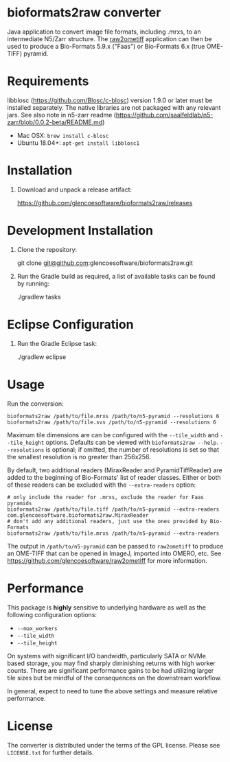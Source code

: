 bioformats2raw converter
========================

Java application to convert image file formats, including .mrxs,
to an intermediate N5/Zarr structure.
The [raw2ometiff](https://github.com/glencoesoftware/raw2ometiff)
application can then be used to produce a
Bio-Formats 5.9.x ("Faas") or Bio-Formats 6.x (true OME-TIFF) pyramid.

Requirements
============

libblosc (https://github.com/Blosc/c-blosc) version 1.9.0 or later must be installed separately.
The native libraries are not packaged with any relevant jars.  See also note in n5-zarr readme (https://github.com/saalfeldlab/n5-zarr/blob/0.0.2-beta/README.md)

 * Mac OSX: `brew install c-blosc`
 * Ubuntu 18.04+: `apt-get install libblosc1`

Installation
============

1. Download and unpack a release artifact:

    https://github.com/glencoesoftware/bioformats2raw/releases

Development Installation
========================

1. Clone the repository:

    git clone git@github.com:glencoesoftware/bioformats2raw.git

2. Run the Gradle build as required, a list of available tasks can be found by running:

    ./gradlew tasks

Eclipse Configuration
=====================

1. Run the Gradle Eclipse task:

    ./gradlew eclipse

Usage
=====

Run the conversion:

    bioformats2raw /path/to/file.mrxs /path/to/n5-pyramid --resolutions 6
    bioformats2raw /path/to/file.svs /path/to/n5-pyramid --resolutions 6

Maximum tile dimensions are can be configured with the `--tile_width` and `--tile_height` options.  Defaults can be viewed with
`bioformats2raw --help`.  `--resolutions` is optional; if omitted, the number of resolutions is set so that the smallest
resolution is no greater than 256x256.

By default, two additional readers (MiraxReader and PyramidTiffReader) are added to the beginning of Bio-Formats' list of reader classes.
Either or both of these readers can be excluded with the `--extra-readers` option:

    # only include the reader for .mrxs, exclude the reader for Faas pyramids
    bioformats2raw /path/to/file.tiff /path/to/n5-pyramid --extra-readers com.glencoesoftware.bioformats2raw.MiraxReader
    # don't add any additional readers, just use the ones provided by Bio-Formats
    bioformats2raw /path/to/file.mrxs /path/to/n5-pyramid --extra-readers

The output in `/path/to/n5-pyramid` can be passed to `raw2ometiff` to produce
an OME-TIFF that can be opened in ImageJ, imported into OMERO, etc. See
https://github.com/glencoesoftware/raw2ometiff for more information.

Performance
===========

This package is __highly__ sensitive to underlying hardware as well as
the following configuration options:

 * `--max_workers`
 * `--tile_width`
 * `--tile_height`

On systems with significant I/O bandwidth, particularly SATA or
NVMe based storage, you may find sharply diminishing returns with high
worker counts.  There are significant performance gains to be had utilizing
larger tile sizes but be mindful of the consequences on the downstream
workflow.

In general, expect to need to tune the above settings and measure
relative performance.

License
=======

The converter is distributed under the terms of the GPL license.
Please see `LICENSE.txt` for further details.
